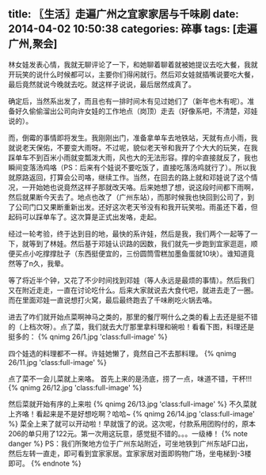 title: 〖生活〗走遍广州之宜家家居与千味刷
date: 2014-04-02 10:50:38
categories: 碎事
tags: [走遍广州,聚会]
---
林女娃发表心情，我就无聊评论了一下，和她聊着聊着就被她提议去吃大餐，我就开玩笑的说什么时候都可以，主要你们得闲就行。然后邓女娃就插嘴说要吃大餐，最后竟然就说今晚就去吃。就这样子说说，最后居然成真了。

确定后，当然系出发了，而且也有一排时间木有见过她们了（新年也木有呢）。准备好久偷偷溜出公司向许女娃的工作地点（岗顶）走去（好像系吧，不清楚，邓娃说的）。

而，倒霉的事情即将发生。我刚刚出门，准备拿单车去地铁站，天就有点小雨，我就说老天保佑，不要变大雨呀。不过呢，貌似老天爷和我开了个大大的玩笑，在我踩单车不到百米小雨就变瓢泼大雨，风也大的无法形容。撑的伞直接就反了，我也瞬间变落汤鸡咯（PS：后来有个娃说不要吃饭了，直接吃落汤鸡就行了）。所以我就原路返回，打算会公司咯，继续工作。当然，在回去的路上就和邓娃说了这个情况，一开始她也说竟然这样子那就改天咯。后来她想了想，说这段时间都下雨啊，然后就果断今天去了。地点也改了（广州东站），而那时候我也快回到公司了，到了公司门口又果断重新出发。还好这次老天爷没有和我开玩笑啦。雨虽还下着，但起码可以踩单车了。这次算是正式出发咯，走起。
<!--more-->
经过一轮考验，终于达到目的地，最快的系许娃，然后是我，我们两个一起等了一下，就等到了林娃。然后基于邓娃认识路的因数，我们就先一步跑到宜家逛逛，顺便买点小吃撑撑肚子（东西挺便宜的，三份圆筒雪糕加墨鱼蛋就10块）。谁知道竟然等了n久，我晕。

等了将近半个钟，又花了不少时间找到邓娃（等人永远是最烦的事情）。然后我们又在附近走走，一直在讨论吃什么。后来大家就说去大食代吧，就进去走了一圈。而在里面邓娃一直说想打火窝，最后最终跑去了千味刷吃火锅去咯。

进去了咋们就开始点菜啊神马之类的，那里的餐厅啊什么之类的看上去还是挺不错的（上档次呀）。点了菜，我们就去大厅那里拿料理和碗啦！看看下图，料理还是挺多的：
{% qnimg 26/1.jpg 'class:full-image' %}

四个娃选的料理都不一样。许娃她懒了，竟然自己不去那料理。
{% qnimg 26/11.jpg 'class:full-image' %}

点了菜不一会儿菜就上来咯。
首先上来的是汤底，捞了一点，味道不错，干杯!!!
{% qnimg 26/12.jpg 'class:full-image' %}

然后菜就开始有序的上来啦
{% qnimg 26/13.jpg 'class:full-image' %}
不久菜就上齐咯！看起来是不是好想吃啊？哈哈~
{% qnimg 26/14.jpg 'class:full-image' %}
菜全上来了就可以开动啦！早就饿了的说。这次呢，付款系用团购付的，原本206的单只用了122元。第一次用这玩意，感觉挺不错的。。。一级棒！
{% note danger %}
PS：我们所聚地方位于广州东站附近，可坐地铁到广州东站F口出，然后左转一直走，即可看到宜家家居。宜家家居对面即购物广场，坐电梯到-3楼即可。
{% endnote %}
